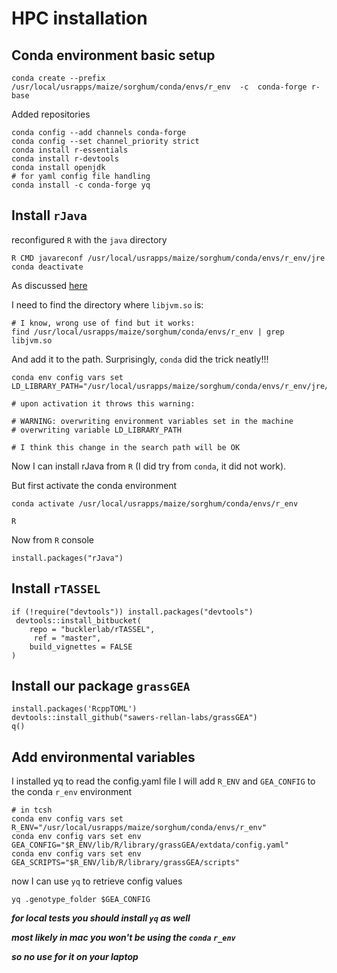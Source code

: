 # HPC installation

## Conda environment basic setup
```{bash}
conda create --prefix /usr/local/usrapps/maize/sorghum/conda/envs/r_env  -c  conda-forge r-base
```
Added repositories

```{bash}
conda config --add channels conda-forge   
conda config --set channel_priority strict
conda install r-essentials
conda install r-devtools
conda install openjdk
# for yaml config file handling
conda install -c conda-forge yq
```

## Install `rJava`
reconfigured `R` with the `java` directory

```{bash}
R CMD javareconf /usr/local/usrapps/maize/sorghum/conda/envs/r_env/jre
conda deactivate 
```

As discussed [here](https://stackoverflow.com/questions/58607146/unable-to-run-a-simple-jni-program-error-message-when-installing-rjava-on-r-3)

I need to find the directory where `libjvm.so` is:

```{bash}
# I know, wrong use of find but it works:
find /usr/local/usrapps/maize/sorghum/conda/envs/r_env | grep libjvm.so
```
And add it to the path. Surprisingly, `conda` did the trick neatly!!!

```{bash}
conda env config vars set LD_LIBRARY_PATH="/usr/local/usrapps/maize/sorghum/conda/envs/r_env/jre/lib/amd64/server:$LD_LIBRARY_PATH"

# upon activation it throws this warning:

# WARNING: overwriting environment variables set in the machine
# overwriting variable LD_LIBRARY_PATH

# I think this change in the search path will be OK 
```

Now I can install rJava from `R` (I did try from `conda`, it did not work).

But first activate the conda environment

```{bash}
conda activate /usr/local/usrapps/maize/sorghum/conda/envs/r_env

R
```

Now from `R` console
```{r}
install.packages("rJava")
```

## Install `rTASSEL`

```{r}
if (!require("devtools")) install.packages("devtools")
 devtools::install_bitbucket(
    repo = "bucklerlab/rTASSEL",
     ref = "master",
    build_vignettes = FALSE
)
```

## Install our package `grassGEA`

```{r}
install.packages('RcppTOML')
devtools::install_github("sawers-rellan-labs/grassGEA")
q()
```

## Add environmental variables

I installed  yq to read the config.yaml file
I will add  `R_ENV` and `GEA_CONFIG`
to the conda `r_env` environment

```{bash}
# in tcsh
conda env config vars set R_ENV="/usr/local/usrapps/maize/sorghum/conda/envs/r_env"
conda env config vars set env GEA_CONFIG="$R_ENV/lib/R/library/grassGEA/extdata/config.yaml"
conda env config vars set env GEA_SCRIPTS="$R_ENV/lib/R/library/grassGEA/scripts"
```

now I can use `yq` to retrieve config values

```{bash}
yq .genotype_folder $GEA_CONFIG
```

***for local tests you should install `yq` as well***

***most likely in mac you won't be using the `conda` `r_env`***

***so no use for it on your laptop***













